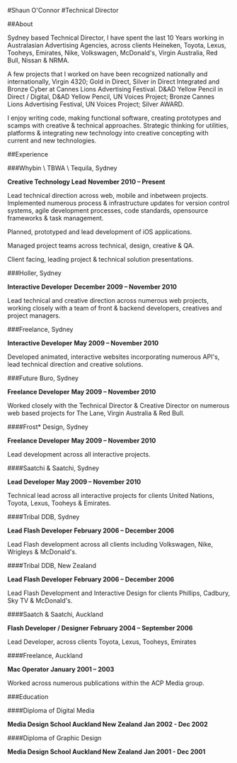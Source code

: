 #Shaun O'Connor
#Technical Director

##About

Sydney based Technical Director, I have spent the last 10 Years working in Australasian Advertising Agencies, across clients Heineken, Toyota, Lexus, Tooheys, Emirates, Nike, Volkswagen, McDonald's, Virgin Australia, Red Bull, Nissan & NRMA.

A few projects that I worked on have been recognized nationally and internationally, Virgin 4320; Gold in Direct, Silver in Direct Integrated and Bronze Cyber at Cannes Lions Advertising Festival. D&AD Yellow Pencil in Direct / Digital, D&AD Yellow Pencil, UN Voices Project; Bronze Cannes Lions Advertising Festival, UN Voices Project; Silver AWARD.

I enjoy writing code, making functional software, creating prototypes and scamps with creative & technical approaches. Strategic thinking for utilities, platforms & integrating new technology into creative concepting with current and new technologies.




##Experience


###Whybin \ TBWA \ Tequila, Sydney

**Creative Technology Lead**
**November 2010 – Present**

Lead technical direction across web, mobile and inbetween projects. Implemented numerous process & infrastructure updates for version control systems, agile development processes, code standards, opensource frameworks & task management. 

Planned, prototyped and lead development of iOS applications.

Managed project teams across technical, design, creative & QA. 

Client facing, leading project & technical solution presentations.




###Holler, Sydney

**Interactive Developer**
**December 2009 – November 2010**

Lead technical and creative direction across numerous web projects, working closely with a team of front & backend developers, creatives and project managers.




###Freelance, Sydney

**Interactive Developer**
**May 2009 – November 2010**

Developed animated, interactive websites incorporating numerous API's, lead technical direction and creative solutions.


###Future Buro, Sydney

**Freelance Developer**
**May 2009 – November 2010**

Worked closely with the Technical Director & Creative Director on numerous web based projects for The Lane, Virgin Australia & Red Bull.




####Frost* Design, Sydney

**Freelance Developer**
**May 2009 – November 2010**

Lead development across all interactive projects.




####Saatchi & Saatchi, Sydney

**Lead Developer**
**May 2009 – November 2010**

Technical lead across all interactive projects for clients United Nations, Toyota, Lexus, Tooheys & Emirates.




####Tribal DDB, Sydney

**Lead Flash Developer**
**February 2006 – December 2006**

Lead Flash development across all clients including Volkswagen, Nike, Wrigleys & McDonald's.




####Tribal DDB, New Zealand

**Lead Flash Developer**
**February 2006 – December 2006**

Lead Flash Development and Interactive Design for clients Phillips, Cadbury, Sky TV & McDonald's.




####Saatch & Saatchi, Auckland

**Flash Developer / Designer**
**February 2004 – September 2006**

Lead Developer, across clients Toyota, Lexus, Tooheys, Emirates




####Freelance, Auckland

**Mac Operator**
**January 2001 – 2003**

Worked across numerous publications within the ACP Media group.





###Education


####Diploma of Digital Media

**Media Design School Auckland New Zealand**
**Jan 2002 - Dec 2002**


####Diploma of Graphic Design

**Media Design School Auckland New Zealand**
**Jan 2001 - Dec 2001**









